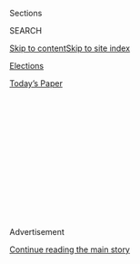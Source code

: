 <div id="app">

<div id="standalone-header">

<div class="interactive-masthead NYTAppHideMasthead css-qz70u6 e1suatyy0">

<div class="section css-ui9rw0 e1suatyy2">

<div class="css-eph4ug er09x8g0">

<div class="css-6n7j50">

</div>

<span class="css-1dv1kvn">Sections</span>

<div class="css-10488qs">

<span class="css-1dv1kvn">SEARCH</span>

</div>

[Skip to content](#site-content)[Skip to site
index](#site-index)

</div>

<div id="masthead-section-label" class="css-1wr3we4 eaxe0e00">

[Elections](https://www.nytimes3xbfgragh.onion/news-event/2020-election)

</div>

<div class="css-10698na e1huz5gh0">

</div>

</div>

<div id="masthead-bar-one" class="section hasLinks css-15hmgas e1csuq9d3">

<div class="css-uqyvli e1csuq9d0">

</div>

<div class="css-1uqjmks e1csuq9d1">

</div>

<div class="css-9e9ivx">

[](https://myaccount.nytimes3xbfgragh.onion/auth/login?response_type=cookie&client_id=vi)

</div>

<div class="css-1bvtpon e1csuq9d2">

[Today’s
Paper](https://www.nytimes3xbfgragh.onion/section/todayspaper)

</div>

</div>

</div>

<div class="css-1aor85t" style="opacity:0.000000001;z-index:-1;visibility:hidden">

<div class="css-1hqnpie">

<div class="css-epjblv">

<span class="css-17xtcya">[Elections](/news-event/2020-election)</span><span class="css-x15j1o">|</span><span class="css-fwqvlz">Iowa
Caucus Results
2020</span>

</div>

<div class="css-k008qs">

<div class="css-1iwv8en">

<span class="css-18z7m18"></span>

<div>

</div>

</div>

<span class="css-1n6z4y">https://nyti.ms/2tup6jr</span>

<div class="css-1705lsu">

<div class="css-4xjgmj">

<div class="css-4skfbu" data-role="toolbar" data-aria-label="Social Media Share buttons, Save button, and Comments Panel with current comment count" data-testid="share-tools">

  - 
  - 
  - 
  - 
    
    <div class="css-6n7j50">
    
    </div>

  - 

</div>

</div>

</div>

</div>

</div>

</div>

<div id="top-wrapper" class="css-1sy8kpn">

<div id="top-slug" class="css-l9onyx">

Advertisement

</div>

[Continue reading the main
story](#after-top)

<div class="ad top-wrapper" style="text-align:center;height:100%;display:block;min-height:250px">

<div id="top" class="place-ad" data-position="top" data-size-key="top">

</div>

</div>

<div id="after-top">

</div>

</div>

</div>

<div id="site-content" data-role="main">

# Iowa Caucus Results 2020

<div class="css-1vegfwe interactive-byline-container">

Updated June 24, 2020, 1:15 PM
ET

</div>

<div id="interactive-standalone-sharetools" class="css-wkcogx">

<div>

<div class="interactive-sharetools css-9z2bwm" data-role="toolbar" data-aria-label="Social Media Share buttons, Save button, and Comments Panel with current comment count" data-testid="share-tools">

  - 
  - 
  - 
  - 
    
    <div class="css-6n7j50">
    
    </div>

</div>

</div>

</div>

<div id="results-iowa-caucus" class="section interactive-standard interactive-content interactive-size-scoop css-1davkue" data-id="100000006961038">

<div class="css-17ih8de interactive-body">

<div class="e-inner">

<div class="e-nav-logo e-mobile">

</div>

<div class="e-nav-logo e-desktop">

</div>

<div class="e-nav-items">

[<span data-race-id="IA-D-P-2020-02-03">Live Iowa
Results</span>](https://www.nytimes3xbfgragh.onion/interactive/2020/02/04/us/elections/results-iowa-caucus.html?action=click&module=ELEX_results&pgtype=Interactive&region=Navigation "Live Iowa Results")
[<span data-race-id="IA-D-P-2020-02-03">Latest
Updates</span>](https://www.nytimes3xbfgragh.onion/interactive/2020/02/03/us/elections/results-iowa-caucus-live-updates.html?action=click&module=ELEX_results&pgtype=Interactive&region=Navigation "Latest Updates")
[<span data-race-id="IA-D-P-2020-02-03">Forecast</span>](https://www.nytimes3xbfgragh.onion/interactive/2020/02/03/us/elections/results-iowa-caucus-live-forecast.html?action=click&module=ELEX_results&pgtype=Interactive&region=Navigation "Forecast")
[<span data-race-id="IA-D-P-2020-02-03">Precinct
Map</span>](https://www.nytimes3xbfgragh.onion/interactive/2020/02/03/us/elections/results-iowa-caucus-precinct-map.html?action=click&module=ELEX_results&pgtype=Interactive&region=Navigation "Precinct Map")
[<span data-race-id="IA-R-P-2020-02-03">Republican
Results</span>](https://www.nytimes3xbfgragh.onion/interactive/2020/02/03/us/elections/results-iowa-caucus-republicans.html?action=click&module=ELEX_results&pgtype=Interactive&region=Navigation "Republican Results")

<div>

<span class="e-nav-item e-nav-dropdown-wrap"> <span>State Results</span>
</span>

</div>

</div>

</div>

<div class="e-content e-race-page e-is-live">

# Iowa Caucus Results 2020

<div class="e-cmp-header">

<div id="leadin-top_level-sentence" class="e-leadin e-possible-sentence-generation" data-race-id="IA-D-P-2020-02-03" data-sentence-type="top_level" data-sentence-location="leadin" data-options="{&quot;show_clock&quot;:false}">

A Times analysis has revealed data inconsistencies for [one in
six](https://www.nytimes3xbfgragh.onion/2020/02/09/us/politics/iowa-democratic-caucuses.html)
of the state’s precincts. The Associated Press said it was still [unable
to declare a
winner](https://www.nytimes3xbfgragh.onion/live/2020/iowa-caucus-nh-primary-02-06#ap-unable-to-declare-a-winner).

</div>

</div>

<div class="section e-column">

<div class="e-cmp e-cmp-results-table e-cmp-fullbleed e-cmp-has-credit e-cmp-no-header">

<div class="e-cmp-inner">

<div class="e-cmp-content e-cmp-box">

<div class="e-race-results" data-race-id="IA-D-P-2020-02-03" data-aria-label="Live Election Results">

<div id="IA-D-P-2020-02-03-results-table-container" class="e-table-div e-resultsdiv e-results-row-president e-has-images e-race-report e-race-open e-has-del e-update-info-top e-no-winner-card" data-race-id="IA-D-P-2020-02-03" data-options="{&quot;show_cand_links&quot;:false,&quot;show_images&quot;:true,&quot;max_candidates&quot;:5,&quot;show_more&quot;:true,&quot;show_precinct_count&quot;:true,&quot;vote_column&quot;:&quot;Total S.D.E.s*&quot;,&quot;show_progress_bar&quot;:false,&quot;progress_bar_source&quot;:&quot;AP&quot;,&quot;animate_rows&quot;:true,&quot;hide_delegates&quot;:false,&quot;highlight_leader&quot;:false,&quot;show_update_info_above&quot;:true,&quot;#show_alignment&quot;:true,&quot;#alignment_field&quot;:&quot;votes_alignfinal&quot;,&quot;#alignment_column&quot;:&quot;Votes&quot;}">

<span class="e-time e-older">Updated Feb. 29, 2020</span>
<span class="e-pct-reporting">100% reporting</span>

Candidate

</div>

</div>

</div>

</div>

</div>

</div>

</div>

</div>

</div>

</div>

</div>

Total S.D.E.s\*

<span>Pct.</span>

<span class="e-long">Pledged delegates</span>
<span class="e-abbr">Del.</span>

<span class="e-cand-clr e-swatch e-dem-4"></span>

<div class="e-cand-sprite buttigieg">

</div>

<span class="e-name-wrap">
<span class="e-popup-swatch e-swatch e-dem-4"></span>
<span class="e-last-name"> Buttigieg </span>
<span class="e-name-display"> Pete Buttigieg </span>
</span>

<span class="e-votes-display">563</span>

<span class="e-percent-display"><span class="e-percent-val">26.2</span><span class="e-percent-sign">%</span></span>

<span class="e-del-display">9</span>

<span class="e-cand-clr e-swatch e-dem-2"></span>

<div class="e-cand-sprite sanders">

</div>

<span class="e-name-wrap">
<span class="e-popup-swatch e-swatch e-dem-2"></span>
<span class="e-last-name"> Sanders </span> <span class="e-name-display">
Bernie Sanders </span>
</span>

<span class="e-votes-display">562</span>

<span class="e-percent-display"><span class="e-percent-val">26.1</span><span class="e-percent-sign">%</span></span>

<span class="e-del-display">12</span>

<span class="e-cand-clr e-swatch e-dem-3"></span>

<div class="e-cand-sprite warren">

</div>

<span class="e-name-wrap">
<span class="e-popup-swatch e-swatch e-dem-3"></span>
<span class="e-last-name"> Warren </span> <span class="e-name-display">
Elizabeth Warren </span>
</span>

<span class="e-votes-display">388</span>

<span class="e-percent-display"><span class="e-percent-val">18.0</span><span class="e-percent-sign">%</span></span>

<span class="e-del-display">5</span>

<span class="e-cand-clr e-swatch e-dem-1"></span>

<div class="e-cand-sprite biden">

</div>

<span class="e-name-wrap">
<span class="e-popup-swatch e-swatch e-dem-1"></span>
<span class="e-last-name"> Biden </span> <span class="e-name-display">
Joseph R. Biden Jr. </span>
</span>

<span class="e-votes-display">340</span>

<span class="e-percent-display"><span class="e-percent-val">15.8</span><span class="e-percent-sign">%</span></span>

<span class="e-del-display">14</span>

<span class="e-cand-clr e-swatch e-dem-6"></span>

<div class="e-cand-sprite klobuchar">

</div>

<span class="e-name-wrap">
<span class="e-popup-swatch e-swatch e-dem-6"></span>
<span class="e-last-name"> Klobuchar </span>
<span class="e-name-display"> Amy Klobuchar </span>
</span>

<span class="e-votes-display">264</span>

<span class="e-percent-display"><span class="e-percent-val">12.3</span><span class="e-percent-sign">%</span></span>

<span class="e-del-display">1</span>

<span class="e-cand-clr e-swatch e-dem-7"></span>

<div class="e-cand-sprite yang">

</div>

<span class="e-name-wrap">
<span class="e-popup-swatch e-swatch e-dem-7"></span>
<span class="e-last-name"> Yang </span> <span class="e-name-display">
Andrew Yang </span>
</span>

<span class="e-votes-display">22</span>

<span class="e-percent-display"><span class="e-percent-val">1.0</span><span class="e-percent-sign">%</span></span>

<span class="e-del-display">0</span>

<span class="e-cand-clr e-swatch e-dem-8"></span>

<div class="e-cand-sprite steyer">

</div>

<span class="e-name-wrap">
<span class="e-popup-swatch e-swatch e-dem-8"></span>
<span class="e-last-name"> Steyer </span> <span class="e-name-display">
Tom Steyer </span>
</span>

<span class="e-votes-display">7</span>

<span class="e-percent-display"><span class="e-percent-val">0.3</span><span class="e-percent-sign">%</span></span>

<span class="e-del-display">0</span>

<span class="e-cand-clr e-swatch e-dem-5"></span>

<div class="e-cand-sprite bloomberg">

</div>

<span class="e-name-wrap">
<span class="e-popup-swatch e-swatch e-dem-5"></span>
<span class="e-last-name"> Bloomberg </span>
<span class="e-name-display"> Michael R. Bloomberg </span>
</span>

<span class="e-votes-display">0</span>

<span class="e-percent-display"><span class="e-percent-val">0.0</span><span class="e-percent-sign">%</span></span>

<span class="e-del-display">0</span>

<span class="e-cand-clr e-swatch e-dem-9"></span>

<div class="e-cand-sprite gabbard">

</div>

<span class="e-name-wrap">
<span class="e-popup-swatch e-swatch e-dem-9"></span>
<span class="e-last-name"> Gabbard </span> <span class="e-name-display">
Tulsi Gabbard </span>
</span>

<span class="e-votes-display">0</span>

<span class="e-percent-display"><span class="e-percent-val">0.0</span><span class="e-percent-sign">%</span></span>

<span class="e-del-display">0</span>

<span class="e-cand-clr e-swatch e-dem-12"></span>

<div class="e-cand-sprite patrick">

</div>

<span class="e-name-wrap">
<span class="e-popup-swatch e-swatch e-dem-12"></span>
<span class="e-last-name"> Patrick </span> <span class="e-name-display">
Deval Patrick </span>
</span>

<span class="e-votes-display">0</span>

<span class="e-percent-display"><span class="e-percent-val">0.0</span><span class="e-percent-sign">%</span></span>

<span class="e-del-display">0</span>

<span class="e-cand-clr e-swatch e-dem-11"></span>

<div class="e-cand-sprite bennet">

</div>

<span class="e-name-wrap">
<span class="e-popup-swatch e-swatch e-dem-11"></span>
<span class="e-last-name"> Bennet </span> <span class="e-name-display">
Michael Bennet </span>
</span>

<span class="e-votes-display">0</span>

<span class="e-percent-display"><span class="e-percent-val">0.0</span><span class="e-percent-sign">%</span></span>

<span class="e-del-display">0</span>

<span class="e-cand-clr e-swatch e-dem-13"></span>

<div class="e-cand-sprite delaney">

</div>

<span class="e-name-wrap">
<span class="e-popup-swatch e-swatch e-dem-13"></span>
<span class="e-last-name"> Delaney </span> <span class="e-name-display">
John Delaney </span>
</span>

<span class="e-votes-display">0</span>

<span class="e-percent-display"><span class="e-percent-val">0.0</span><span class="e-percent-sign">%</span></span>

<span class="e-del-display">0</span>

<span class="e-cand-clr e-swatch e-other"></span>

<div>

</div>

<span class="e-name-wrap">
<span class="e-popup-swatch e-swatch e-other"></span>
<span class="e-last-name"> Uncommitted </span>
<span class="e-name-display"> Uncommitted </span>
</span>

<span class="e-votes-display">4</span>

<span class="e-percent-display"><span class="e-percent-val">0.2</span><span class="e-percent-sign">%</span></span>

<span class="e-del-display">0</span>

<span class="e-cand-clr e-swatch e-other"></span>

<div>

</div>

<span class="e-name-wrap">
<span class="e-popup-swatch e-swatch e-other"></span>
<span class="e-last-name"> Other </span> <span class="e-name-display">
Other </span>
</span>

<span class="e-votes-display">1</span>

<span class="e-percent-display"><span class="e-percent-val">0.0</span><span class="e-percent-sign">%</span></span>

<span class="e-del-display">0</span>

<span class="e-show">View all candidates</span>
<span class="e-hide">Collapse candidates</span>

<span class="e-total-votes">2,151 votes, </span>
<span class="e-precinct-count"> 1,765 of 1,765 precincts
reporting</span>

100% of delegates allocated (41 of 41)

<div class="e-cmp-footer">

\*Candidate totals are state delegate equivalents, which are derived
from caucus vote tallies and determine the number of pledged delegates
each candidate
receives.

</div>

<div class="e-cmp e-cmp-results-map e-cmp-fullbleed e-cmp-has-credit">

<div class="e-cmp-inner">

<div class="e-cmp-header">

## View the results by county.

</div>

<div class="e-cmp-content e-cmp-box">

<div class="e-map e-horiz e-state-IA">

<div class="e-results-map e-map-iowa" data-race-id="IA-D-P-2020-02-03" data-map-type="leader" data-popup-vote-column="Total" data-popup-max-candidates="4" data-popup-show-vote-decimals="true" data-popup-show-party="" data-aspect-ratio="" data-use-force-layout="" data-geography-type="" data-disable-zoom="" data-aria-hidden="true">

</div>

<div class="e-btns-keys">

<div class="e-buttons-wrapper" data-aria-hidden="true">

<div class="e-results-map-buttons" data-race-id="IA-D-P-2020-02-03">

<div class="e-map-btn e-results e-active" data-type="leader">

By leader

</div>

<div class="e-map-btn e-bubbles" data-type="leader-margin-bubbles">

Size of
lead

</div>

</div>

</div>

<div class="e-map-keys" data-race-id="IA-D-P-2020-02-03" data-aria-hidden="true">

<div class="e-map-key-results">

<div class="e-map-key e-map-key-results e-open-race" data-race-id="IA-D-P-2020-02-03">

Leader

<span class="e-swatch e-dem-4"></span>
<span class="e-last-name">Buttigieg</span>

<span class="e-swatch e-dem-2"></span>
<span class="e-last-name">Sanders</span>

<span class="e-swatch e-dem-3"></span>
<span class="e-last-name">Warren</span>

<span class="e-swatch e-dem-1"></span>
<span class="e-last-name">Biden</span>

<span class="e-swatch e-dem-6"></span>
<span class="e-last-name">Klobuchar</span>

<span class="e-swatch e-tied"></span>
<span class="e-last-name">Tied</span>

</div>

</div>

<div class="e-map-key-bubbles e-note e-hidden">

<div class="e-map-key e-map-key-results e-open-race" data-race-id="IA-D-P-2020-02-03">

Leader

<span class="e-swatch e-dem-4"></span>
<span class="e-last-name">Buttigieg</span>

<span class="e-swatch e-dem-2"></span>
<span class="e-last-name">Sanders</span>

<span class="e-swatch e-dem-3"></span>
<span class="e-last-name">Warren</span>

<span class="e-swatch e-dem-1"></span>
<span class="e-last-name">Biden</span>

<span class="e-swatch e-dem-6"></span>
<span class="e-last-name">Klobuchar</span>

<span class="e-swatch e-tied"></span>
<span class="e-last-name">Tied</span>

</div>

<div class="e-map-key">

Circle size is proportional to the amount each county’s leading
candidate is
ahead.

</div>

</div>

</div>

</div>

</div>

<div class="e-tables">

<div id="IA-D-P-2020-02-03-county" class="e-table-div e-county-table-container" data-race-id="IA-D-P-2020-02-03" data-options="{&quot;max_candidates&quot;:4,&quot;rows_to_display&quot;:3,&quot;show_vote_decimals&quot;:true}
    ">

County

</div>

</div>

</div>

</div>

</div>

Buttigieg

Sanders

Warren

Biden

<span>Rpt.</span>

Polk

<div>

103.25

</div>

<div>

108.00

</div>

<div>

81.70

</div>

<div>

55.68

</div>

100<span class="e-percent-sign">%</span>

Linn

<div>

46.15

</div>

<div>

53.62

</div>

<div>

40.00

</div>

<div>

29.45

</div>

100<span class="e-percent-sign">%</span>

Johnson

<div>

34.02

</div>

<div>

52.25

</div>

<div>

53.46

</div>

<div>

5.27

</div>

100<span class="e-percent-sign">%</span>

Scott

<div>

33.48

</div>

<div>

33.89

</div>

<div>

20.67

</div>

<div>

19.01

</div>

100<span class="e-percent-sign">%</span>

Black Hawk

<div>

23.03

</div>

<div>

31.71

</div>

<div>

17.57

</div>

<div>

17.57

</div>

100<span class="e-percent-sign">%</span>

Story

<div>

14.94

</div>

<div>

24.49

</div>

<div>

20.75

</div>

<div>

2.91

</div>

100<span class="e-percent-sign">%</span>

Dubuque

<div>

21.07

</div>

<div>

16.27

</div>

<div>

10.93

</div>

<div>

17.07

</div>

100<span class="e-percent-sign">%</span>

Dallas

<div>

19.89

</div>

<div>

8.29

</div>

<div>

11.19

</div>

<div>

11.60

</div>

100<span class="e-percent-sign">%</span>

Woodbury

<div>

10.62

</div>

<div>

17.42

</div>

<div>

7.86

</div>

<div>

12.11

</div>

100<span class="e-percent-sign">%</span>

Pottawattamie

<div>

12.00

</div>

<div>

12.72

</div>

<div>

9.00

</div>

<div>

6.60

</div>

100<span class="e-percent-sign">%</span>

Warren

<div>

11.90

</div>

<div>

6.07

</div>

<div>

7.47

</div>

<div>

5.13

</div>

100<span class="e-percent-sign">%</span>

Cerro Gordo

<div>

9.39

</div>

<div>

6.91

</div>

<div>

1.77

</div>

<div>

5.31

</div>

100<span class="e-percent-sign">%</span>

Clinton

<div>

8.86

</div>

<div>

7.75

</div>

<div>

3.10

</div>

<div>

7.75

</div>

100<span class="e-percent-sign">%</span>

Des Moines

<div>

9.72

</div>

<div>

6.12

</div>

<div>

3.60

</div>

<div>

5.04

</div>

100<span class="e-percent-sign">%</span>

Muscatine

<div>

6.17

</div>

<div>

8.67

</div>

<div>

3.83

</div>

<div>

4.17

</div>

100<span class="e-percent-sign">%</span>

Marshall

<div>

6.72

</div>

<div>

8.16

</div>

<div>

2.40

</div>

<div>

5.12

</div>

100<span class="e-percent-sign">%</span>

Jasper

<div>

7.59

</div>

<div>

5.06

</div>

<div>

3.34

</div>

<div>

4.60

</div>

100<span class="e-percent-sign">%</span>

Lee

<div>

7.56

</div>

<div>

4.34

</div>

<div>

2.24

</div>

<div>

5.32

</div>

100<span class="e-percent-sign">%</span>

Webster

<div>

8.08

</div>

<div>

4.17

</div>

<div>

1.50

</div>

<div>

4.67

</div>

100<span class="e-percent-sign">%</span>

Boone

<div>

5.89

</div>

<div>

5.32

</div>

<div>

3.80

</div>

<div>

1.52

</div>

100<span class="e-percent-sign">%</span>

District 3 Satellite Caucus

<div>

0.19

</div>

<div>

12.45

</div>

<div>

1.09

</div>

<div>

2.98

</div>

100<span class="e-percent-sign">%</span>

Marion

<div>

7.56

</div>

<div>

3.24

</div>

<div>

1.80

</div>

<div>

2.16

</div>

100<span class="e-percent-sign">%</span>

Wapello

<div>

5.58

</div>

<div>

5.31

</div>

<div>

2.79

</div>

<div>

3.96

</div>

100<span class="e-percent-sign">%</span>

Bremer

<div>

5.67

</div>

<div>

1.59

</div>

<div>

3.63

</div>

<div>

3.17

</div>

100<span class="e-percent-sign">%</span>

Winneshiek

<div>

4.86

</div>

<div>

3.33

</div>

<div>

2.69

</div>

<div>

0.64

</div>

100<span class="e-percent-sign">%</span>

Benton

<div>

4.35

</div>

<div>

3.53

</div>

<div>

0.98

</div>

<div>

4.65

</div>

100<span class="e-percent-sign">%</span>

Poweshiek

<div>

1.82

</div>

<div>

5.04

</div>

<div>

3.92

</div>

<div>

0.56

</div>

100<span class="e-percent-sign">%</span>

Buchanan

<div>

3.56

</div>

<div>

1.50

</div>

<div>

0.82

</div>

<div>

3.83

</div>

100<span class="e-percent-sign">%</span>

Washington

<div>

2.41

</div>

<div>

3.71

</div>

<div>

2.60

</div>

<div>

1.86

</div>

100<span class="e-percent-sign">%</span>

Cedar

<div>

3.09

</div>

<div>

2.74

</div>

<div>

2.23

</div>

<div>

1.54

</div>

100<span class="e-percent-sign">%</span>

Jackson

<div>

3.94

</div>

<div>

1.37

</div>

<div>

1.37

</div>

<div>

3.09

</div>

100<span class="e-percent-sign">%</span>

Jefferson

<div>

1.53

</div>

<div>

5.89

</div>

<div>

3.27

</div>

<div>

0.65

</div>

100<span class="e-percent-sign">%</span>

Jones

<div>

3.68

</div>

<div>

2.56

</div>

<div>

1.12

</div>

<div>

2.56

</div>

100<span class="e-percent-sign">%</span>

Fayette

<div>

4.20

</div>

<div>

1.68

</div>

<div>

1.44

</div>

<div>

2.76

</div>

100<span class="e-percent-sign">%</span>

Tama

<div>

2.98

</div>

<div>

3.24

</div>

<div>

1.16

</div>

<div>

2.33

</div>

100<span class="e-percent-sign">%</span>

District 2 Satellite Caucus

<div>

0.03

</div>

<div>

5.83

</div>

<div>

2.30

</div>

<div>

0.68

</div>

100<span class="e-percent-sign">%</span>

Carroll

<div>

3.63

</div>

<div>

1.43

</div>

<div>

0.99

</div>

<div>

2.75

</div>

100<span class="e-percent-sign">%</span>

Dickinson

<div>

2.88

</div>

<div>

2.00

</div>

<div>

1.00

</div>

<div>

2.25

</div>

100<span class="e-percent-sign">%</span>

Floyd

<div>

2.33

</div>

<div>

1.56

</div>

<div>

1.56

</div>

<div>

2.22

</div>

100<span class="e-percent-sign">%</span>

Iowa

<div>

2.60

</div>

<div>

2.40

</div>

<div>

2.60

</div>

<div>

2.00

</div>

100<span class="e-percent-sign">%</span>

Clayton

<div>

3.83

</div>

<div>

1.83

</div>

<div>

0.33

</div>

<div>

1.67

</div>

100<span class="e-percent-sign">%</span>

Henry

<div>

2.80

</div>

<div>

2.33

</div>

<div>

1.20

</div>

<div>

1.67

</div>

100<span class="e-percent-sign">%</span>

Delaware

<div>

2.33

</div>

<div>

0.38

</div>

<div>

2.03

</div>

<div>

1.88

</div>

100<span class="e-percent-sign">%</span>

Plymouth

<div>

2.70

</div>

<div>

2.03

</div>

<div>

0.90

</div>

<div>

2.25

</div>

100<span class="e-percent-sign">%</span>

Buena Vista

<div>

1.60

</div>

<div>

2.40

</div>

<div>

1.20

</div>

<div>

1.80

</div>

100<span class="e-percent-sign">%</span>

Hamilton

<div>

2.70

</div>

<div>

1.50

</div>

<div>

1.70

</div>

<div>

1.90

</div>

100<span class="e-percent-sign">%</span>

Madison

<div>

2.88

</div>

<div>

1.20

</div>

<div>

1.80

</div>

<div>

1.68

</div>

100<span class="e-percent-sign">%</span>

Hardin

<div>

2.66

</div>

<div>

1.37

</div>

<div>

1.51

</div>

<div>

1.58

</div>

100<span class="e-percent-sign">%</span>

Kossuth

<div>

3.20

</div>

<div>

0.62

</div>

<div>

0.36

</div>

<div>

2.13

</div>

100<span class="e-percent-sign">%</span>

Mahaska

<div>

2.08

</div>

<div>

2.08

</div>

<div>

1.28

</div>

<div>

1.12

</div>

100<span class="e-percent-sign">%</span>

Clay

<div>

1.98

</div>

<div>

1.60

</div>

<div>

0.66

</div>

<div>

2.16

</div>

100<span class="e-percent-sign">%</span>

Harrison

<div>

1.87

</div>

<div>

1.96

</div>

<div>

0.93

</div>

<div>

1.40

</div>

100<span class="e-percent-sign">%</span>

Sioux

<div>

1.23

</div>

<div>

1.31

</div>

<div>

1.58

</div>

<div>

0.79

</div>

100<span class="e-percent-sign">%</span>

Allamakee

<div>

2.49

</div>

<div>

1.09

</div>

<div>

0.54

</div>

<div>

1.01

</div>

100<span class="e-percent-sign">%</span>

Butler

<div>

1.28

</div>

<div>

1.75

</div>

<div>

1.28

</div>

<div>

1.40

</div>

100<span class="e-percent-sign">%</span>

Chickasaw

<div>

2.31

</div>

<div>

0.42

</div>

<div>

1.19

</div>

<div>

1.61

</div>

100<span class="e-percent-sign">%</span>

Mills

<div>

2.33

</div>

<div>

1.71

</div>

<div>

0.93

</div>

<div>

1.24

</div>

100<span class="e-percent-sign">%</span>

Union

<div>

1.58

</div>

<div>

1.95

</div>

<div>

0.83

</div>

<div>

0.75

</div>

100<span class="e-percent-sign">%</span>

District 1 Satellite Caucus

<div>

0.47

</div>

<div>

3.68

</div>

<div>

0.39

</div>

<div>

0.66

</div>

100<span class="e-percent-sign">%</span>

Mitchell

<div>

1.43

</div>

<div>

0.60

</div>

<div>

0.75

</div>

<div>

1.05

</div>

100<span class="e-percent-sign">%</span>

Wright

<div>

2.13

</div>

<div>

1.20

</div>

<div>

0.27

</div>

<div>

1.07

</div>

100<span class="e-percent-sign">%</span>

Appanoose

<div>

2.32

</div>

<div>

1.04

</div>

<div>

0.08

</div>

<div>

1.76

</div>

100<span class="e-percent-sign">%</span>

Cass

<div>

1.80

</div>

<div>

0.84

</div>

<div>

1.20

</div>

<div>

1.32

</div>

100<span class="e-percent-sign">%</span>

Crawford

<div>

0.90

</div>

<div>

1.50

</div>

<div>

0.30

</div>

<div>

2.40

</div>

100<span class="e-percent-sign">%</span>

Greene

<div>

2.04

</div>

<div>

1.80

</div>

<div>

0.12

</div>

<div>

0.72

</div>

100<span class="e-percent-sign">%</span>

Grundy

<div>

1.70

</div>

<div>

1.30

</div>

<div>

0.40

</div>

<div>

1.20

</div>

100<span class="e-percent-sign">%</span>

Guthrie

<div>

1.54

</div>

<div>

0.60

</div>

<div>

1.20

</div>

<div>

0.69

</div>

100<span class="e-percent-sign">%</span>

Page

<div>

1.84

</div>

<div>

1.68

</div>

<div>

0.48

</div>

<div>

0.88

</div>

100<span class="e-percent-sign">%</span>

Cherokee

<div>

1.31

</div>

<div>

1.64

</div>

<div>

0.33

</div>

<div>

1.53

</div>

100<span class="e-percent-sign">%</span>

Winnebago

<div>

1.95

</div>

<div>

0.90

</div>

<div>

1.05

</div>

<div>

0.60

</div>

100<span class="e-percent-sign">%</span>

Franklin

<div>

1.28

</div>

<div>

1.28

</div>

<div>

0.39

</div>

<div>

1.00

</div>

100<span class="e-percent-sign">%</span>

Palo Alto

<div>

1.17

</div>

<div>

0.92

</div>

<div>

0.50

</div>

<div>

1.67

</div>

100<span class="e-percent-sign">%</span>

Louisa

<div>

0.70

</div>

<div>

1.20

</div>

<div>

1.00

</div>

<div>

1.00

</div>

100<span class="e-percent-sign">%</span>

Calhoun

<div>

2.00

</div>

<div>

0.75

</div>

<div>

0.67

</div>

<div>

1.00

</div>

100<span class="e-percent-sign">%</span>

Hancock

<div>

1.70

</div>

<div>

0.90

</div>

<div>

0.40

</div>

<div>

0.80

</div>

100<span class="e-percent-sign">%</span>

Shelby

<div>

1.55

</div>

<div>

0.75

</div>

<div>

0.85

</div>

<div>

0.75

</div>

100<span class="e-percent-sign">%</span>

Worth

<div>

0.93

</div>

<div>

0.87

</div>

<div>

0.60

</div>

<div>

0.73

</div>

100<span class="e-percent-sign">%</span>

Howard

<div>

1.71

</div>

<div>

0.86

</div>

<div>

0.29

</div>

<div>

1.00

</div>

100<span class="e-percent-sign">%</span>

At-Large Satellite Caucus

<div>

0.77

</div>

<div>

0.58

</div>

<div>

0.88

</div>

<div>

0.71

</div>

100<span class="e-percent-sign">%</span>

Sac

<div>

1.27

</div>

<div>

0.87

</div>

<div>

0.47

</div>

<div>

0.53

</div>

100<span class="e-percent-sign">%</span>

Lucas

<div>

0.73

</div>

<div>

0.87

</div>

<div>

0.36

</div>

<div>

1.24

</div>

100<span class="e-percent-sign">%</span>

Adair

<div>

0.71

</div>

<div>

1.02

</div>

<div>

0.31

</div>

<div>

0.39

</div>

100<span class="e-percent-sign">%</span>

Humboldt

<div>

1.24

</div>

<div>

0.36

</div>

<div>

0.36

</div>

<div>

1.24

</div>

100<span class="e-percent-sign">%</span>

Monona

<div>

1.10

</div>

<div>

0.65

</div>

<div>

0.85

</div>

<div>

0.75

</div>

100<span class="e-percent-sign">%</span>

Montgomery

<div>

1.44

</div>

<div>

0.88

</div>

<div>

0.40

</div>

<div>

0.72

</div>

100<span class="e-percent-sign">%</span>

District 4 Satellite Caucus

<div>

0.21

</div>

<div>

3.01

</div>

<div>

0.03

</div>

<div>

0.21

</div>

100<span class="e-percent-sign">%</span>

Clarke

<div>

1.04

</div>

<div>

0.88

</div>

<div>

0.32

</div>

<div>

0.56

</div>

100<span class="e-percent-sign">%</span>

Emmet

<div>

1.14

</div>

<div>

0.80

</div>

<div>

0.46

</div>

<div>

0.69

</div>

100<span class="e-percent-sign">%</span>

O'Brien

<div>

0.80

</div>

<div>

0.58

</div>

<div>

0.51

</div>

<div>

0.87

</div>

100<span class="e-percent-sign">%</span>

Decatur

<div>

1.27

</div>

<div>

0.89

</div>

<div>

0.75

</div>

<div>

0.52

</div>

100<span class="e-percent-sign">%</span>

Keokuk

<div>

1.14

</div>

<div>

0.91

</div>

<div>

0.69

</div>

<div>

0.57

</div>

100<span class="e-percent-sign">%</span>

Wayne

<div>

0.53

</div>

<div>

0.53

</div>

<div>

0.60

</div>

<div>

0.38

</div>

100<span class="e-percent-sign">%</span>

Adams

<div>

0.43

</div>

<div>

0.43

</div>

<div>

0.43

</div>

<div>

0.86

</div>

100<span class="e-percent-sign">%</span>

Fremont

<div>

0.83

</div>

<div>

0.75

</div>

<div>

0.15

</div>

<div>

0.68

</div>

100<span class="e-percent-sign">%</span>

Ida

<div>

1.20

</div>

<div>

0.45

</div>

<div>

0

</div>

<div>

0.90

</div>

100<span class="e-percent-sign">%</span>

Ringgold

<div>

0.75

</div>

<div>

0.19

</div>

<div>

0.49

</div>

<div>

1.01

</div>

100<span class="e-percent-sign">%</span>

Davis

<div>

0.96

</div>

<div>

0.39

</div>

<div>

0.39

</div>

<div>

0.84

</div>

100<span class="e-percent-sign">%</span>

Lyon

<div>

0.60

</div>

<div>

0.50

</div>

<div>

0.50

</div>

<div>

0.50

</div>

100<span class="e-percent-sign">%</span>

Osceola

<div>

0.80

</div>

<div>

0.50

</div>

<div>

0.60

</div>

<div>

0.50

</div>

100<span class="e-percent-sign">%</span>

Pocahontas

<div>

1.02

</div>

<div>

0.30

</div>

<div>

0.24

</div>

<div>

0.66

</div>

100<span class="e-percent-sign">%</span>

Taylor

<div>

0.90

</div>

<div>

0.50

</div>

<div>

0.40

</div>

<div>

0.60

</div>

100<span class="e-percent-sign">%</span>

Van Buren

<div>

1.20

</div>

<div>

0.70

</div>

<div>

0.60

</div>

<div>

0.50

</div>

100<span class="e-percent-sign">%</span>

Audubon

<div>

0.40

</div>

<div>

0.50

</div>

<div>

0.30

</div>

<div>

0.90

</div>

100<span class="e-percent-sign">%</span>

Monroe

<div>

0.97

</div>

<div>

0.55

</div>

<div>

0.32

</div>

<div>

0.60

</div>

100<span class="e-percent-sign">%</span>

<span class="e-show">View all counties</span>
<span class="e-hide">Collapse counties</span>

<div class="e-cmp-footer">

Vote totals are state delegate equivalents, which are reported as
decimal numbers in counties.

</div>

<div class="e-cmp-link">

[Get results from every precinct on our detailed
map](https://www.nytimes3xbfgragh.onion/interactive/2020/02/03/us/elections/results-iowa-caucus-precinct-map.html?action=click&module=ELEX_results&pgtype=Interactive&region=Component)

</div>

<div class="e-cmp e-cmp-multi-vote-table e-cmp-fullbleed">

<div class="e-cmp-inner">

<div class="e-cmp-header">

## Here’s how Democrats voted in the first and final rounds.

</div>

<div class="e-cmp-content e-cmp-box">

<div class="e-detail-wrap e-multi-vote-table-wrap" data-race-id="IA-D-P-2020-02-03">

<div id="detail-table-container" class="e-table-div e-detail-container e-race-report e-has-3v" data-race-id="IA-D-P-2020-02-03" data-options="{&quot;show_images&quot;:false,&quot;max_candidates&quot;:4,&quot;show_more&quot;:true,&quot;vote_column&quot;:&quot;Total S.D.E.s&quot;}">

</div>

</div>

</div>

</div>

</div>

<span>First Vote</span>

<span>Final Vote</span>

<span>Total S.D.E.s</span>

Candidate

<span class="e-show-small-m">First
votes</span><span class="e-hide-small-m">Votes</span>

<span>Pct.</span>

<span class="e-show-small-m">Final
votes</span><span class="e-hide-small-m">Votes</span>

<span>Pct.</span>

<span class="e-show-small-m">Total
S.D.E.s</span><span class="e-hide-small-m">Votes</span>

<span>Pct.</span>

<span class="e-cand-clr e-swatch e-dem-4"></span>
<span class="e-name-wrap">Buttigieg</span>

<span>37,572</span>

<span>21.3<span class="e-percent-sign">%</span></span>

<span>43,209</span>

<span>25.1<span class="e-percent-sign">%</span></span>

<span>563</span>

<span>26.2<span class="e-percent-sign">%</span></span>

<span class="e-cand-clr e-swatch e-dem-2"></span>
<span class="e-name-wrap">Sanders</span>

<span>43,581</span>

<span>24.7<span class="e-percent-sign">%</span></span>

<span>45,652</span>

<span>26.5<span class="e-percent-sign">%</span></span>

<span>562</span>

<span>26.1<span class="e-percent-sign">%</span></span>

<span class="e-cand-clr e-swatch e-dem-3"></span>
<span class="e-name-wrap">Warren</span>

<span>32,589</span>

<span>18.5<span class="e-percent-sign">%</span></span>

<span>34,909</span>

<span>20.3<span class="e-percent-sign">%</span></span>

<span>388</span>

<span>18.0<span class="e-percent-sign">%</span></span>

<span class="e-cand-clr e-swatch e-dem-1"></span>
<span class="e-name-wrap">Biden</span>

<span>26,291</span>

<span>14.9<span class="e-percent-sign">%</span></span>

<span>23,605</span>

<span>13.7<span class="e-percent-sign">%</span></span>

<span>340</span>

<span>15.8<span class="e-percent-sign">%</span></span>

<span class="e-cand-clr e-swatch e-dem-6"></span>
<span class="e-name-wrap">Klobuchar</span>

<span>22,454</span>

<span>12.7<span class="e-percent-sign">%</span></span>

<span>21,100</span>

<span>12.2<span class="e-percent-sign">%</span></span>

<span>264</span>

<span>12.3<span class="e-percent-sign">%</span></span>

<span class="e-cand-clr e-swatch e-dem-7"></span>
<span class="e-name-wrap">Yang</span>

<span>8,914</span>

<span>5.1<span class="e-percent-sign">%</span></span>

<span>1,758</span>

<span>1.0<span class="e-percent-sign">%</span></span>

<span>22</span>

<span>1.0<span class="e-percent-sign">%</span></span>

<span class="e-cand-clr e-swatch e-dem-8"></span>
<span class="e-name-wrap">Steyer</span>

<span>3,061</span>

<span>1.7<span class="e-percent-sign">%</span></span>

<span>413</span>

<span>0.2<span class="e-percent-sign">%</span></span>

<span>7</span>

<span>0.3<span class="e-percent-sign">%</span></span>

<span class="e-cand-clr e-swatch e-other"></span>
<span class="e-name-wrap">Uncommitted</span>

<span>1,009</span>

<span>0.6<span class="e-percent-sign">%</span></span>

<span>1,420</span>

<span>0.8<span class="e-percent-sign">%</span></span>

<span>4</span>

<span>0.2<span class="e-percent-sign">%</span></span>

<span class="e-cand-clr e-swatch e-other"></span>
<span class="e-name-wrap">Other</span>

<span>155</span>

<span>0.1<span class="e-percent-sign">%</span></span>

<span>198</span>

<span>0.1<span class="e-percent-sign">%</span></span>

<span>1</span>

<span>0.0<span class="e-percent-sign">%</span></span>

<span class="e-cand-clr e-swatch e-dem-9"></span>
<span class="e-name-wrap">Gabbard</span>

<span>341</span>

<span>0.2<span class="e-percent-sign">%</span></span>

<span>16</span>

<span>0.0<span class="e-percent-sign">%</span></span>

<span>0</span>

<span>0.0<span class="e-percent-sign">%</span></span>

<span class="e-cand-clr e-swatch e-dem-5"></span>
<span class="e-name-wrap">Bloomberg</span>

<span>212</span>

<span>0.1<span class="e-percent-sign">%</span></span>

<span>16</span>

<span>0.0<span class="e-percent-sign">%</span></span>

<span>0</span>

<span>0.0<span class="e-percent-sign">%</span></span>

<span class="e-cand-clr e-swatch e-dem-11"></span>
<span class="e-name-wrap">Bennet</span>

<span>164</span>

<span>0.1<span class="e-percent-sign">%</span></span>

<span>4</span>

<span>0.0<span class="e-percent-sign">%</span></span>

<span>0</span>

<span>0.0<span class="e-percent-sign">%</span></span>

<span class="e-cand-clr e-swatch e-dem-12"></span>
<span class="e-name-wrap">Patrick</span>

<span>9</span>

<span>0.0<span class="e-percent-sign">%</span></span>

<span>0</span>

<span>0.0<span class="e-percent-sign">%</span></span>

<span>0</span>

<span>0.0<span class="e-percent-sign">%</span></span>

<span class="e-cand-clr e-swatch e-dem-13"></span>
<span class="e-name-wrap">Delaney</span>

<span>0</span>

<span>0.0<span class="e-percent-sign">%</span></span>

<span>0</span>

<span>0.0<span class="e-percent-sign">%</span></span>

<span>0</span>

<span>0.0<span class="e-percent-sign">%</span></span>

<span class="e-show">View all candidates</span>
<span class="e-hide">Collapse candidates</span>

<span class="e-total-votes">176,352 first alignment votes, 172,300 final
alignment votes, </span> 100% reporting

<div class="e-cmp-link">

[Confused? Here’s how caucuses
work](https://www.nytimes3xbfgragh.onion/interactive/2020/02/20/us/politics/how-nevada-caucuses-work.html)

</div>

<div class="e-cmp e-not-sidebar e-cmp-reporter-updates e-cmp-fullbleed">

<div class="e-cmp-inner">

<div class="e-cmp-header">

<div class="e-leadin">

Our reporters are providing real-time analysis and
updates.

</div>

</div>

<div class="e-cmp-content e-cmp-box">

<div id="all-reporter-updates-limit-1" class="e-all-reporter-updates" data-options="{&quot;show_name&quot;:true,&quot;max_messages&quot;:1,&quot;on_live_updates_page&quot;:false,&quot;as_sidebar&quot;:false}" data-aria-label="Live Reporter Updates and Analysis">

<div class="e-reporter-update on-results-page">

<div id="reporter-update-234" class="anchor">

</div>

<div class="e-fade e-show">

</div>

<div class="e-non-image-content">

<div class="e-left" data-aria-hidden="true">

![Trip
Gabriel](https://static01.graylady3jvrrxbe.onion/images/2019/12/13/reader-center/author-trip-gabriel/author-trip-gabriel-thumbLarge.png)

</div>

<div class="e-right">

<div class="e-attribution">

<span>Trip Gabriel</span>, reporting from Des Moines
<span class="e-timestamp" data-timestamp="1581307404000">Feb. 9,
2020</span>

</div>

The Iowa Democrats released a new delegate count, but The AP hasn’t
called the race and the Sanders team says it will request a recanvass.
[Read more
»](https://www.nytimes3xbfgragh.onion/2020/02/09/us/politics/iowa-caucuses-democrats.html?action=click&module=ELEX_results&pgtype=Interactive&region=ReporterUpdates)

</div>

</div>

</div>

</div>

</div>

</div>

<div class="e-cmp-link">

[See all reporter
updates](https://www.nytimes3xbfgragh.onion/interactive/2020/02/03/us/elections/results-iowa-caucus-live-updates.html?action=click&module=ELEX_results&pgtype=Interactive&region=Component)

</div>

</div>

<div class="e-cmp e-cmp-polls e-cmp-fullbleed e-cmp-has-credit">

<div class="e-cmp-inner">

<div class="e-cmp-header">

## Recent polls showed a tight race in Iowa.

<div class="e-leadin">

Here is the level of support for candidates, according to different
polls. Remember, candidates need at least 15 percent of the vote to win
delegates.

</div>

</div>

<div class="e-cmp-content e-cmp-box">

<div class="e-polls e-table-div">

Pollster

</div>

</div>

</div>

</div>

<span>Sanders</span>

<span>Biden</span>

<span>Buttigieg</span>

<span>Warren</span>

<span>Klobuchar</span>

<div>

<div class="e-name">

[David Binder
Research](https://www.focusonruralamerica.com/2020/02/03/caucus-day-poll-release/)

</div>

<div class="e-date">

Jan. 28-30<span>, n = 300</span>

</div>

</div>

<div class="e-gr">

</div>

<span>17</span>

<span>15</span>

<span>19</span>

<span>15</span>

<span>11</span>

<div>

<div class="e-name">

[Monmouth
University](https://www.monmouth.edu/polling-institute/documents/monmouthpoll_ia_012920.pdf/)

</div>

<div class="e-date">

Jan. 23-27<span>, n = 544</span>

</div>

</div>

<div class="e-gr">

</div>

<span>21</span>

<span>23</span>

<span>16</span>

<span>15</span>

<span>10</span>

<div>

<div class="e-name">

[Suffolk
University](https://www.suffolk.edu/-/media/suffolk/documents/academics/research-at-suffolk/suprc/polls/other-states/2020/1_27_2020_marginals_pdftxt.pdf)

</div>

<div class="e-date">

Jan. 23-26<span>, n = 500</span>

</div>

</div>

<div class="e-gr">

</div>

<span>19</span>

<span>25</span>

<span>18</span>

<span>13</span>

<span>6</span>

<div>

<div class="e-name">

[Siena College/New York Times
Upshot](https://scri.siena.edu/wp-content/uploads/2020/01/IADem0120_4891051654159.pdf)

</div>

<div class="e-date">

Jan. 20-23<span>, n = 584</span>

</div>

</div>

<div class="e-gr">

</div>

<span>25</span>

<span>17</span>

<span>18</span>

<span>15</span>

<span>8</span>

<div>

<div class="e-name">

[Selzer &
Co.](https://cdn.cnn.com/cnn/2020/images/01/10/rel1_ia.-.democrats.pdf)

</div>

<div class="e-date">

Jan. 2-8<span>, n = 701</span>

</div>

</div>

<div class="e-gr">

</div>

<span>20</span>

<span>15</span>

<span>16</span>

<span>17</span>

<span>6</span>

<div class="e-cmp-footer">

Polls compiled by FiveThirtyEight

</div>

<div class="e-cmp-link">

[See more
polls](https://www.nytimes3xbfgragh.onion/interactive/2020/us/elections/democratic-polls.html?action=click&module=ELEX_results&pgtype=Interactive&region=Component)

</div>

<div class="e-cmp e-cmp-historical-results e-cmp-fullbleed e-cmp-has-credit">

<div class="e-cmp-inner">

<div class="e-cmp-header">

## Winners of the Iowa caucus since 2000

<div class="e-leadin">

Highlighted names became the party’s presidential nominee.

</div>

</div>

<div class="e-cmp-content e-cmp-box">

<div class="e-table-div e-historical">

</div>

</div>

</div>

</div>

Democrats

Republicans

2016

Hillary Clinton

Ted Cruz

2012

Barack Obama\*

Rick Santorum

2008

Barack Obama

Mike Huckabee

2004

John Kerry

George W. Bush\*

2000

Al Gore

George W. Bush

<div class="e-cmp-footer">

\*Incumbent ran unchallenged.

Source: Dave Leip’s Atlas of U.S. Presidential Elections

</div>

<div class="e-cmp e-in-sidebar e-cmp-reporter-updates e-cmp-fullbleed">

<div class="e-cmp-inner">

<div class="e-cmp-header">

<div class="e-leadin">

Our reporters are providing real-time
updates.

</div>

</div>

<div class="e-cmp-content e-cmp-box">

<div id="all-reporter-updates-limit-8" class="e-all-reporter-updates" data-options="{&quot;show_name&quot;:true,&quot;max_messages&quot;:8,&quot;on_live_updates_page&quot;:false}" data-aria-label="Live Reporter Updates and Analysis">

<div class="e-reporter-update on-results-page">

<div id="reporter-update-234" class="anchor">

</div>

<div class="e-fade e-show">

</div>

<div class="e-non-image-content">

<div class="e-left" data-aria-hidden="true">

![Trip
Gabriel](https://static01.graylady3jvrrxbe.onion/images/2019/12/13/reader-center/author-trip-gabriel/author-trip-gabriel-thumbLarge.png)

</div>

<div class="e-right">

<div class="e-attribution">

<span>Trip Gabriel</span>, reporting from Des Moines
<span class="e-timestamp" data-timestamp="1581307404000">Feb. 9,
2020</span>

</div>

The Iowa Democrats released a new delegate count, but The AP hasn’t
called the race and the Sanders team says it will request a recanvass.
[Read more
»](https://www.nytimes3xbfgragh.onion/2020/02/09/us/politics/iowa-caucuses-democrats.html?action=click&module=ELEX_results&pgtype=Interactive&region=ReporterUpdates)

</div>

</div>

</div>

<div class="e-reporter-update on-results-page">

<div id="reporter-update-233" class="anchor">

</div>

<div class="e-fade e-show">

</div>

<div class="e-non-image-content">

<div class="e-left" data-aria-hidden="true">

![Trip
Gabriel](https://static01.graylady3jvrrxbe.onion/images/2019/12/13/reader-center/author-trip-gabriel/author-trip-gabriel-thumbLarge.png)

</div>

<div class="e-right">

<div class="e-attribution">

<span>Trip Gabriel</span>, reporting from Des Moines
<span class="e-timestamp" data-timestamp="1581206613000">Feb. 8,
2020</span>

</div>

They’re still not done counting in Iowa. The state party says it will
re-examine 95 precincts after receiving evidence of inconsistencies.
[Read more
»](https://www.nytimes3xbfgragh.onion/live/2020/new-hampshire-primary-02-08?action=click&module=ELEX_results&pgtype=Interactive&region=ReporterUpdates#iowa-caucuses-95-precincts)

</div>

</div>

</div>

<div class="e-reporter-update on-results-page">

<div id="reporter-update-232" class="anchor">

</div>

<div class="e-fade e-show">

</div>

<div class="e-non-image-content">

<div class="e-left" data-aria-hidden="true">

![Reid
Epstein](https://static01.graylady3jvrrxbe.onion/images/2019/06/25/reader-center/author-reid-epstein/9e877853d8234217b58e5762253aa771-thumbLarge.png)

</div>

<div class="e-right">

<div class="e-attribution">

<span>Reid Epstein</span>, reporting from Manchester, N.H.
<span class="e-timestamp" data-timestamp="1581098456000">Feb. 7,
2020</span>

</div>

Buttigieg has taken 13 pledged delegates out of Iowa, and Sanders has
won 12, according to AP. But there’s one left to be allocated. [Read
more
»](https://www.nytimes3xbfgragh.onion/2020/02/07/us/politics/iowa-pledged-delegates.html?action=click&module=ELEX_results&pgtype=Interactive&region=ReporterUpdates)

</div>

</div>

</div>

<div class="e-reporter-update on-results-page">

<div id="reporter-update-229" class="anchor">

</div>

<div class="e-fade e-show">

</div>

<div class="e-non-image-content">

<div class="e-left" data-aria-hidden="true">

![Maggie
Astor](https://static01.graylady3jvrrxbe.onion/images/2018/07/18/multimedia/author-maggie-astor/author-maggie-astor-thumbLarge.png)

</div>

<div class="e-right">

<div class="e-attribution">

<span>Maggie Astor</span>, in New York
<span class="e-timestamp" data-timestamp="1581032890000">Feb. 6,
2020</span>

</div>

The Associated Press “is unable to declare a winner,” it now says. We
could know the winner of New Hampshire before we know the winner of
Iowa.

</div>

</div>

</div>

<div class="e-reporter-update on-results-page">

<div id="reporter-update-228" class="anchor">

</div>

<div class="e-fade e-show">

</div>

<div class="e-non-image-content">

<div class="e-left" data-aria-hidden="true">

![Reid
Epstein](https://static01.graylady3jvrrxbe.onion/images/2019/06/25/reader-center/author-reid-epstein/9e877853d8234217b58e5762253aa771-thumbLarge.png)

</div>

<div class="e-right">

<div class="e-attribution">

<span>Reid Epstein</span>, reporting from Manchester, N.H.
<span class="e-timestamp" data-timestamp="1581017560000">Feb. 6,
2020</span>

</div>

After DNC chair calls for a “recanvass” in Iowa, the Iowa Democratic
Party chair says they’ll conduct an audit if a campaign requests it.
[Read more
»](https://www.nytimes3xbfgragh.onion/live/2020/iowa-caucus-nh-primary-02-06?action=click&module=ELEX_results&pgtype=Interactive&region=ReporterUpdates#troy-price)

</div>

</div>

</div>

<div class="e-reporter-update on-results-page">

<div id="reporter-update-227" class="anchor">

</div>

<div class="e-fade e-show">

</div>

<div class="e-non-image-content">

<div class="e-left" data-aria-hidden="true">

![Sydney
Ember](https://static01.graylady3jvrrxbe.onion/images/2018/06/12/multimedia/author-sydney-ember/author-sydney-ember-thumbLarge.png)

</div>

<div class="e-right">

<div class="e-attribution">

<span>Sydney Ember</span>, in New York
<span class="e-timestamp" data-timestamp="1581014072000">Feb. 6,
2020</span>

</div>

Sanders declares a “very strong victory” based on the “popular initial
vote.” Buttigieg has declared victory as well. [Read more in our live
updates
»](https://www.nytimes3xbfgragh.onion/live/2020/iowa-caucus-nh-primary-02-06?action=click&module=ELEX_results&pgtype=Interactive&region=ReporterUpdates#sanders-declares-victory-in-iowa-caucuses)

</div>

</div>

</div>

<div class="e-reporter-update on-results-page">

<div id="reporter-update-226" class="anchor">

</div>

<div class="e-fade e-show">

</div>

<div class="e-non-image-content">

<div class="e-left" data-aria-hidden="true">

![Reid
Epstein](https://static01.graylady3jvrrxbe.onion/images/2019/06/25/reader-center/author-reid-epstein/9e877853d8234217b58e5762253aa771-thumbLarge.png)

</div>

<div class="e-right">

<div class="e-attribution">

<span>Reid Epstein</span>, reporting from Manchester, N.H.
<span class="e-timestamp" data-timestamp="1581013927000">Feb. 6,
2020</span>

</div>

After the delays and errors in caucus counting, DNC chairman Tom Perez
says “enough is enough” and calls for a “recanvass”of the results. [Read
more
»](https://www.nytimes3xbfgragh.onion/live/2020/iowa-caucus-nh-primary-02-06?action=click&module=ELEX_results&pgtype=Interactive&region=ReporterUpdates#tom-perez-iowa)

</div>

</div>

</div>

<div class="e-reporter-update on-results-page">

<div id="reporter-update-225" class="anchor">

</div>

<div class="e-fade e-show">

</div>

<div class="e-non-image-content">

<div class="e-left" data-aria-hidden="true">

![Jennifer
Medina](https://static01.graylady3jvrrxbe.onion/images/2018/02/20/multimedia/author-jennifer-medina/author-jennifer-medina-thumbLarge-v3.png)

</div>

<div class="e-right">

<div class="e-attribution">

<span>Jennifer Medina</span>, in Los Angeles
<span class="e-timestamp" data-timestamp="1580969094000">Feb. 6,
2020</span>

</div>

In bilingual Spanish caucuses, Sanders swept up huge support. Turnout
was in hundreds, not thousands, but may prove to be [the crucial boost
he bet on
»](https://www.nytimes3xbfgragh.onion/article/latinos-iowa-caucus.html?action=click&module=ELEX_results&pgtype=Interactive&region=ReporterUpdates)

</div>

</div>

</div>

</div>

</div>

</div>

<div class="e-cmp-link">

[See all reporter
updates](https://www.nytimes3xbfgragh.onion/interactive/2020/02/03/us/elections/results-iowa-caucus-live-updates.html?action=click&module=ELEX_results&pgtype=Interactive&region=Component)

</div>

</div>

<div class="e-cmp e-cmp-related-coverage">

<div class="e-cmp-inner">

<div class="e-cmp-header">

## What to read while you’re waiting for results:

</div>

<div class="e-cmp-content e-cmp-box">

<div id="e-related-coverage">

<div class="e-related-article">

[](https://www.nytimes3xbfgragh.onion/interactive/2020/us/elections/democratic-polls.html?action=click&module=ELEX_results&pgtype=Interactive&region=RelatedCoverage)

<div class="e-article-promo">

![Which Democrats Are Leading the 2020 Presidential
Race?](https://static01.graylady3jvrrxbe.onion/images/2020/01/09/us/democratic-polls-promo-1560481207024/democratic-polls-promo-1560481207024-threeByTwoSmallAt2X-v26.png)

</div>

<div class="e-article-hed">

Which Democrats Are Leading the 2020 Presidential Race?

</div>

<div class="e-article-date">

Feb. 1,
2020

</div>

</div>

<div class="e-related-article">

[](https://www.nytimes3xbfgragh.onion/interactive/2020/01/30/us/politics/democratic-presidential-candidates-quiz.html?action=click&module=ELEX_results&pgtype=Interactive&region=RelatedCoverage)

<div class="e-article-promo">

![A Quick Quiz to Match You With a Democratic
Candidate](https://static01.graylady3jvrrxbe.onion/images/2020/01/24/us/democratic-presidential-candidates-quiz-promo-1579884352273/democratic-presidential-candidates-quiz-promo-1579884352273-threeByTwoSmallAt2X.jpg)

</div>

<div class="e-article-hed">

A Quick Quiz to Match You With a Democratic Candidate

</div>

<div class="e-article-date">

Jan. 30,
2020

</div>

</div>

<div class="e-related-article">

[](https://www.nytimes3xbfgragh.onion/interactive/2020/01/24/us/politics/presidential-primary-election-guide.html?action=click&module=ELEX_results&pgtype=Interactive&region=RelatedCoverage)

<div class="e-article-promo">

![Ready, Set, Vote: Here’s Everything You Need to Know for the 2020
Primaries](https://static01.graylady3jvrrxbe.onion/images/2020/01/22/us/politics/primary-election-guide-promostill/primary-election-guide-promostill-threeByTwoSmallAt2X.jpg)

</div>

<div class="e-article-hed">

Ready, Set, Vote: Here’s Everything You Need to Know for the 2020
Primaries

</div>

<div class="e-article-date">

Jan. 24,
2020

</div>

</div>

<div class="e-related-article">

[](https://www.nytimes3xbfgragh.onion/interactive/2019/us/politics/2020-presidential-candidates.html?action=click&module=ELEX_results&pgtype=Interactive&region=RelatedCoverage)

<div class="e-article-promo">

![Who’s Running for President in
2020?](https://static01.graylady3jvrrxbe.onion/images/2019/01/20/us/2020-presidential-candidates-promo-1548014688187/2020-presidential-candidates-promo-1548014688187-threeByTwoSmallAt2X-v76.png)

</div>

<div class="e-article-hed">

Who’s Running for President in 2020?

</div>

<div class="e-article-date">

Jan. 31,
2020

</div>

</div>

</div>

</div>

</div>

</div>

<div class="e-cmp e-cmp-past-results-footer e-cmp-no-header">

<div class="e-cmp-inner">

<div class="e-cmp-content e-cmp-box">

<div class="e-p-r-footer">

<div class="e-r e-r-1">

### Full Election Results

<div class="e-footer-l">

[2020](https://www.nytimes3xbfgragh.onion/interactive/2020/us/elections/delegate-count-primary-results.html?action=click&module=ELEX_results&pgtype=Interactive&region=PastResultsFooter)
[2018](https://www.nytimes3xbfgragh.onion/interactive/2018/us/elections/calendar-primary-results.html?action=click&module=ELEX_results&pgtype=Interactive&region=PastResultsFooter)
[2016](https://www.nytimes3xbfgragh.onion/elections/2016/results/president?action=click&module=ELEX_results&pgtype=Interactive&region=PastResultsFooter)
[2014](https://www.nytimes3xbfgragh.onion/elections/2014/results/senate?action=click&module=ELEX_results&pgtype=Interactive&region=PastResultsFooter)
[2012](https://www.nytimes3xbfgragh.onion/elections/2012/results/president.html?action=click&module=ELEX_results&pgtype=Interactive&region=PastResultsFooter)
[2010](https://www.nytimes3xbfgragh.onion/elections/2010/results/senate.html?action=click&module=ELEX_results&pgtype=Interactive&region=PastResultsFooter)
[2008](https://www.nytimes3xbfgragh.onion/elections/2008/results/president/map.html?action=click&module=ELEX_results&pgtype=Interactive&region=PastResultsFooter)

</div>

</div>

<div class="e-r">

### Iowa Results

<div class="e-footer-l">

[2020](https://www.nytimes3xbfgragh.onion/interactive/2020/02/04/us/elections/results-iowa-caucus.html?action=click&module=ELEX_results&pgtype=Interactive&region=PastResultsFooter)
[2018](https://www.nytimes3xbfgragh.onion/interactive/2018/11/06/us/elections/results-iowa-elections.html?action=click&module=ELEX_results&pgtype=Interactive&region=PastResultsFooter)
[2016](https://www.nytimes3xbfgragh.onion/elections/2016/results/iowa?action=click&module=ELEX_results&pgtype=Interactive&region=PastResultsFooter)
[2014](https://www.nytimes3xbfgragh.onion/elections/2014/iowa-elections?action=click&module=ELEX_results&pgtype=Interactive&region=PastResultsFooter)
[2012](https://www.nytimes3xbfgragh.onion/elections/2012/results/states/iowa.html?action=click&module=ELEX_results&pgtype=Interactive&region=PastResultsFooter)
[2010](https://www.nytimes3xbfgragh.onion/elections/2010/results/iowa.html?action=click&module=ELEX_results&pgtype=Interactive&region=PastResultsFooter)
[2008](https://www.nytimes3xbfgragh.onion/elections/2008/results/states/iowa.html?action=click&module=ELEX_results&pgtype=Interactive&region=PastResultsFooter)

</div>

</div>

</div>

</div>

</div>

</div>

<div id="interactive-footer-container" class="css-ovgi28 interactive-footer-container">

Sources: Election results and race calls from The Associated Press.

By Sarah Almukhtar, Michael Andre, Aliza Aufrichtig, Matthew Bloch,
Larry Buchanan, Andrew Chavez, Nate Cohn, Annie Daniel, Andrew Fischer,
Will Houp, Jonathan Huang, Josh Katz, Aaron Krolik, K.K. Rebecca Lai,
Jasmine C. Lee, Rebecca Lieberman, Denise Lu, Jaymin Patel, Charlie
Smart, Ben Smithgall, Rumsey Taylor, Isaac White and Josh
Williams

<div id="interactive-addendum-list" class="css-1yiqkdd interactive-addendum-list">

</div>

</div>

<div id="standalone-footer">

<div>

<div>

<div id="interactive-footer-wrapper">

<div class="css-i29ckm">

<div class="interactive-sharetools css-9z2bwm" data-role="toolbar" data-aria-label="Social Media Share buttons, Save button, and Comments Panel with current comment count" data-testid="share-tools">

  - 
  - 
  - 
  - 
    
    <div class="css-6n7j50">
    
    </div>

</div>

</div>

<div>

</div>

<div id="bottom-wrapper" class="css-1ede5it">

<div id="bottom-slug" class="css-l9onyx">

Advertisement

</div>

[Continue reading the main
story](#after-bottom)

<div id="bottom" class="ad bottom-wrapper" style="text-align:center;height:100%;display:block;min-height:90px">

</div>

<div id="after-bottom">

</div>

</div>

## Site Index

<div>

</div>

## Site Information Navigation

  - [© <span>2020</span> <span>The New York Times
    Company</span>](https://help.nytimes3xbfgragh.onion/hc/en-us/articles/115014792127-Copyright-notice)

<!-- end list -->

  - [NYTCo](https://www.nytco.com/)
  - [Contact
    Us](https://help.nytimes3xbfgragh.onion/hc/en-us/articles/115015385887-Contact-Us)
  - [Work with us](https://www.nytco.com/careers/)
  - [Advertise](https://nytmediakit.com/)
  - [T Brand Studio](http://www.tbrandstudio.com/)
  - [Your Ad
    Choices](https://www.nytimes3xbfgragh.onion/privacy/cookie-policy#how-do-i-manage-trackers)
  - [Privacy](https://www.nytimes3xbfgragh.onion/privacy)
  - [Terms of
    Service](https://help.nytimes3xbfgragh.onion/hc/en-us/articles/115014893428-Terms-of-service)
  - [Terms of
    Sale](https://help.nytimes3xbfgragh.onion/hc/en-us/articles/115014893968-Terms-of-sale)
  - [Site
    Map](https://spiderbites.nytimes3xbfgragh.onion)
  - [Help](https://help.nytimes3xbfgragh.onion/hc/en-us)
  - [Subscriptions](https://www.nytimes3xbfgragh.onion/subscription?campaignId=37WXW)

</div>

</div>

</div>

</div>
